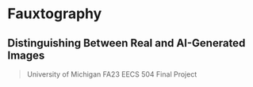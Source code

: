 # Fauxtography
## Distinguishing Between Real and AI-Generated Images
> University of Michigan FA23 EECS 504 Final Project

